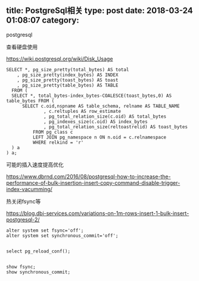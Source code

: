 title: PostgreSql相关
type: post
date: 2018-03-24 01:08:07
category: 
---

postgresql

查看硬盘使用

https://wiki.postgresql.org/wiki/Disk_Usage

```
SELECT *, pg_size_pretty(total_bytes) AS total
    , pg_size_pretty(index_bytes) AS INDEX
    , pg_size_pretty(toast_bytes) AS toast
    , pg_size_pretty(table_bytes) AS TABLE
  FROM (
  SELECT *, total_bytes-index_bytes-COALESCE(toast_bytes,0) AS table_bytes FROM (
      SELECT c.oid,nspname AS table_schema, relname AS TABLE_NAME
              , c.reltuples AS row_estimate
              , pg_total_relation_size(c.oid) AS total_bytes
              , pg_indexes_size(c.oid) AS index_bytes
              , pg_total_relation_size(reltoastrelid) AS toast_bytes
          FROM pg_class c
          LEFT JOIN pg_namespace n ON n.oid = c.relnamespace
          WHERE relkind = 'r'
  ) a
) a;
```


可能的插入速度提高优化

https://www.dbrnd.com/2016/08/postgresql-how-to-increase-the-performance-of-bulk-insertion-insert-copy-command-disable-trigger-index-vacumming/

热关闭fsync等

https://blog.dbi-services.com/variations-on-1m-rows-insert-1-bulk-insert-postgresql-2/

```
alter system set fsync='off';
alter system set synchronous_commit='off';


select pg_reload_conf();


show fsync;
show synchronous_commit;
```

